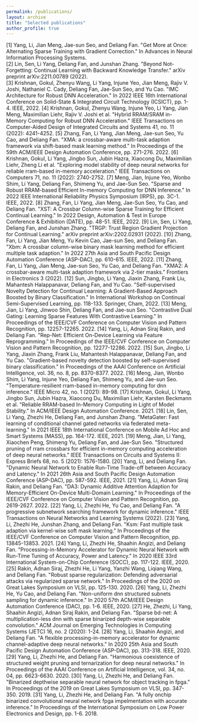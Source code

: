```yaml
---
permalink: /publications/
layout: archive
title: "Selected publications"
author_profile: true
---
```



[1] Yang, Li, Jian Meng, Jae-sun Seo, and Deliang Fan. "Get More at Once: Alternating Sparse Training with Gradient Correction." In Advances in Neural Information Processing Systems. \
[2] Lin, Sen, Li Yang, Deliang Fan, and Junshan Zhang. "Beyond Not-Forgetting: Continual Learning with Backward Knowledge Transfer." arXiv preprint arXiv:2211.00789 (2022). \
[3] Krishnan, Gokul, Zhenyu Wang, Li Yang, Injune Yeo, Jian Meng, Rajiv V. Joshi, Nathaniel C. Cady, Deliang Fan, Jae-Sun Seo, and Yu Cao. "IMC Architecture for Robust DNN Acceleration." In 2022 IEEE 16th International Conference on Solid-State & Integrated Circuit Technology (ICSICT), pp. 1-4. IEEE, 2022.
[4] Krishnan, Gokul, Zhenyu Wang, Injune Yeo, Li Yang, Jian Meng, Maximilian Liehr, Rajiv V. Joshi et al. "Hybrid RRAM/SRAM in-Memory Computing for Robust DNN Acceleration." IEEE Transactions on Computer-Aided Design of Integrated Circuits and Systems 41, no. 11 (2022): 4241-4252.
[5] Zhang, Fan, Li Yang, Jian Meng, Jae-sun Seo, Yu Cao, and Deliang Fan. "XMA: a crossbar-aware multi-task adaption framework via shift-based mask learning method." In Proceedings of the 59th ACM/IEEE Design Automation Conference, pp. 271-276. 2022.
[6] Krishnan, Gokul, Li Yang, Jingbo Sun, Jubin Hazra, Xiaocong Du, Maximilian Liehr, Zheng Li et al. "Exploring model stability of deep neural networks for reliable rram-based in-memory acceleration." IEEE Transactions on Computers 71, no. 11 (2022): 2740-2752.
[7] Meng, Jian, Injune Yeo, Wonbo Shim, Li Yang, Deliang Fan, Shimeng Yu, and Jae-Sun Seo. "Sparse and Robust RRAM-based Efficient In-memory Computing for DNN Inference." In 2022 IEEE International Reliability Physics Symposium (IRPS), pp. 3C-1. IEEE, 2022.
[8] Zhang, Fan, Li Yang, Jian Meng, Jae-Sun Seo, Yu Cao, and Deliang Fan. "XST: A Crossbar Column-wise Sparse Training for Efficient Continual Learning." In 2022 Design, Automation & Test in Europe Conference & Exhibition (DATE), pp. 48-51. IEEE, 2022.
[9] Lin, Sen, Li Yang, Deliang Fan, and Junshan Zhang. "TRGP: Trust Region Gradient Projection for Continual Learning." arXiv preprint arXiv:2202.02931 (2022).
[10] Zhang, Fan, Li Yang, Jian Meng, Yu Kevin Cao, Jae-sun Seo, and Deliang Fan. "Xbm: A crossbar column-wise binary mask learning method for efficient multiple task adaption." In 2022 27th Asia and South Pacific Design Automation Conference (ASP-DAC), pp. 610-615. IEEE, 2022.
[11] Zhang, Fan, Li Yang, Jian Meng, Jae-sun Seo, Yu Cao, and Deliang Fan. "XMA2: A crossbar-aware multi-task adaption framework via 2-tier masks." Frontiers in Electronics 3 (2022).
[12] Sun, Jingbo, Li Yang, Jiaxin Zhang, Frank Liu, Mahantesh Halappanavar, Deliang Fan, and Yu Cao. "Self-supervised Novelty Detection for Continual Learning: A Gradient-Based Approach Boosted by Binary Classification." In International Workshop on Continual Semi-Supervised Learning, pp. 118-133. Springer, Cham, 2022.
[13] Meng, Jian, Li Yang, Jinwoo Shin, Deliang Fan, and Jae-sun Seo. "Contrastive Dual Gating: Learning Sparse Features With Contrastive Learning." In Proceedings of the IEEE/CVF Conference on Computer Vision and Pattern Recognition, pp. 12257-12265. 2022.
[14] Yang, Li, Adnan Siraj Rakin, and Deliang Fan. "Rep-Net: Efficient On-Device Learning via Feature Reprogramming." In Proceedings of the IEEE/CVF Conference on Computer Vision and Pattern Recognition, pp. 12277-12286. 2022.
[15] Sun, Jingbo, Li Yang, Jiaxin Zhang, Frank Liu, Mahantesh Halappanavar, Deliang Fan, and Yu Cao. "Gradient-based novelty detection boosted by self-supervised binary classification." In Proceedings of the AAAI Conference on Artificial Intelligence, vol. 36, no. 8, pp. 8370-8377. 2022.
[16] Meng, Jian, Wonbo Shim, Li Yang, Injune Yeo, Deliang Fan, Shimeng Yu, and Jae-sun Seo. "Temperature-resilient rram-based in-memory computing for dnn inference." IEEE Micro 42, no. 1 (2021): 89-98.
[17] Krishnan, Gokul, Li Yang, Jingbo Sun, Jubin Hazra, Xiaocong Du, Maximilian Liehr, Karsten Beckmann et al. "Reliable RRAM-based In-Memory Computing in Light of Model Stability." In ACM/IEEE Design Automation Conference. 2021.
[18] Lin, Sen, Li Yang, Zhezhi He, Deliang Fan, and Junshan Zhang. "MetaGater: Fast learning of conditional channel gated networks via federated meta-learning." In 2021 IEEE 18th International Conference on Mobile Ad Hoc and Smart Systems (MASS), pp. 164-172. IEEE, 2021.
[19] Meng, Jian, Li Yang, Xiaochen Peng, Shimeng Yu, Deliang Fan, and Jae-Sun Seo. "Structured pruning of rram crossbars for efficient in-memory computing acceleration of deep neural networks." IEEE Transactions on Circuits and Systems II: Express Briefs 68, no. 5 (2021): 1576-1580.
[20] Yang, Li, and Deliang Fan. "Dynamic Neural Network to Enable Run-Time Trade-off between Accuracy and Latency." In 2021 26th Asia and South Pacific Design Automation Conference (ASP-DAC), pp. 587-592. IEEE, 2021.
[21] Yang, Li, Adnan Siraj Rakin, and Deliang Fan. "DA3: Dynamic Additive Attention Adaption for Memory-Efficient On-Device Multi-Domain Learning." In Proceedings of the IEEE/CVF Conference on Computer Vision and Pattern Recognition, pp. 2619-2627. 2022.
[22] Yang, Li, Zhezhi He, Yu Cao, and Deliang Fan. "A progressive subnetwork searching framework for dynamic inference." IEEE Transactions on Neural Networks and Learning Systems (2022).
[23] Yang, Li, Zhezhi He, Junshan Zhang, and Deliang Fan. "Ksm: Fast multiple task adaption via kernel-wise soft mask learning." In Proceedings of the IEEE/CVF Conference on Computer Vision and Pattern Recognition, pp. 13845-13853. 2021.
[24] Yang, Li, Zhezhi He, Shaahin Angizi, and Deliang Fan. "Processing-in-Memory Accelerator for Dynamic Neural Network with Run-Time Tuning of Accuracy, Power and Latency." In 2020 IEEE 33rd International System-on-Chip Conference (SOCC), pp. 117-122. IEEE, 2020.
[25] Rakin, Adnan Siraj, Zhezhi He, Li Yang, Yanzhi Wang, Liqiang Wang, and Deliang Fan. "Robust sparse regularization: Defending adversarial attacks via regularized sparse network." In Proceedings of the 2020 on Great Lakes Symposium on VLSI, pp. 125-130. 2020.
[26] Yang, Li, Zhezhi He, Yu Cao, and Deliang Fan. "Non-uniform dnn structured subnets sampling for dynamic inference." In 2020 57th ACM/IEEE Design Automation Conference (DAC), pp. 1-6. IEEE, 2020.
[27] He, Zhezhi, Li Yang, Shaahin Angizi, Adnan Siraj Rakin, and Deliang Fan. "Sparse bd-net: A multiplication-less dnn with sparse binarized depth-wise separable convolution." ACM Journal on Emerging Technologies in Computing Systems (JETC) 16, no. 2 (2020): 1-24.
[28] Yang, Li, Shaahin Angizi, and Deliang Fan. "A flexible processing-in-memory accelerator for dynamic channel-adaptive deep neural networks." In 2020 25th Asia and South Pacific Design Automation Conference (ASP-DAC), pp. 313-318. IEEE, 2020.
[29] Yang, Li, Zhezhi He, and Deliang Fan. "Harmonious coexistence of structured weight pruning and ternarization for deep neural networks." In Proceedings of the AAAI Conference on Artificial Intelligence, vol. 34, no. 04, pp. 6623-6630. 2020.
[30] Yang, Li, Zhezhi He, and Deliang Fan. "Binarized depthwise separable neural network for object tracking in fpga." In Proceedings of the 2019 on Great Lakes Symposium on VLSI, pp. 347-350. 2019.
[31] Yang, Li, Zhezhi He, and Deliang Fan. "A fully onchip binarized convolutional neural network fpga impelmentation with accurate inference." In Proceedings of the International Symposium on Low Power Electronics and Design, pp. 1-6. 2018.
